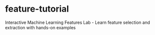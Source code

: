 # feature-tutorial
Interactive Machine Learning Features Lab - Learn feature selection and extraction with hands-on examples

